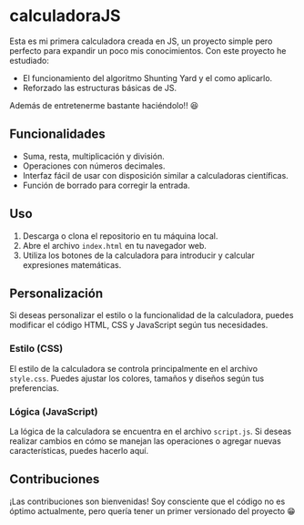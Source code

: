 # calculadoraJS
Esta es mi primera calculadora creada en JS, un proyecto simple pero perfecto para expandir un poco mis conocimientos.
Con este proyecto he estudiado:
 - El funcionamiento del algoritmo Shunting Yard y el como aplicarlo.
 - Reforzado las estructuras básicas de JS.

Además de entretenerme bastante haciéndolo!! 😆

## Funcionalidades

- Suma, resta, multiplicación y división.
- Operaciones con números decimales.
- Interfaz fácil de usar con disposición similar a calculadoras científicas.
- Función de borrado para corregir la entrada.

## Uso

1. Descarga o clona el repositorio en tu máquina local.
2. Abre el archivo `index.html` en tu navegador web.
3. Utiliza los botones de la calculadora para introducir y calcular expresiones matemáticas.

## Personalización

Si deseas personalizar el estilo o la funcionalidad de la calculadora, puedes modificar el código HTML, CSS y JavaScript según tus necesidades.

### Estilo (CSS)

El estilo de la calculadora se controla principalmente en el archivo `style.css`. Puedes ajustar los colores, tamaños y diseños según tus preferencias.

### Lógica (JavaScript)

La lógica de la calculadora se encuentra en el archivo `script.js`. Si deseas realizar cambios en cómo se manejan las operaciones o agregar nuevas características, puedes hacerlo aquí.

## Contribuciones

¡Las contribuciones son bienvenidas! Soy consciente que el código no es óptimo actualmente, pero quería tener un primer versionado del proyecto 😁